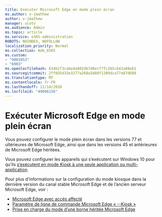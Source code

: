 ```yaml
---
title: Exécuter Microsoft Edge en mode plein écran
ms.author: v-jmathew
author: v-jmathew
manager: scotv
ms.audience: Admin
ms.topic: article
ms.service: o365-administration
ROBOTS: NOINDEX, NOFOLLOW
localization_priority: Normal
ms.collection: Adm_O365
ms.custom:
- "9003853"
- "6903"
ms.openlocfilehash: 634b2f3cabe4a802db740ecf7fc265cb42a88e61
ms.sourcegitcommit: 2ff035d33e3277a268a5d88f1209dca77a87d689
ms.translationtype: MT
ms.contentlocale: fr-FR
ms.lasthandoff: 12/14/2020
ms.locfileid: "49666156"
---
```

# <a name="run-microsoft-edge-in-kiosk-mode"></a>Exécuter Microsoft Edge en mode plein écran

Vous pouvez configurer le mode plein écran dans les versions 77 et ultérieures de Microsoft Edge, ainsi que dans les versions 45 et antérieures de Microsoft Edge héritées.

Vous pouvez configurer les appareils qui s’exécutent sur Windows 10 pour qu’ils [s’exécutent en mode Kiosk à une seule application ou multi-application](https://go.microsoft.com/fwlink/?linkid=2133659).

Pour plus d’informations sur la configuration du mode kiosque dans la dernière version du canal stable Microsoft Edge et de l’ancien serveur Microsoft Edge, voir :

- [Microsoft Edge avec accès affecté](https://go.microsoft.com/fwlink/?linkid=2133494)
- [Paramètre de ligne de commande Microsoft Edge « --Kiosk »](https://go.microsoft.com/fwlink/?linkid=2133724)
- [Prise en charge du mode d’une borne héritée Microsoft Edge](https://go.microsoft.com/fwlink/?linkid=2133725)
